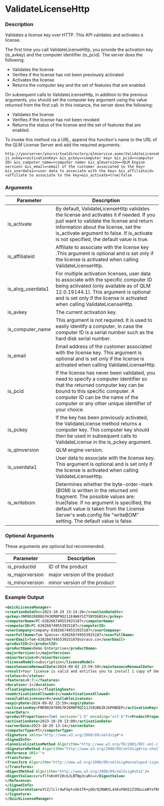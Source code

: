# ValidateLicenseHttp

### Description

Validates a license key over HTTP. This API validates and activates a license.

The first time you call ValidateLicenseHttp, you provide the activation key (is\_avkey) and the computer identifier (is\_pcid). The server does the following:

* Validates the license
* Verifies if the license has not been previously activated
* Activates the license
* Returns the computer key and the set of features that are enabled.

On subsequent calls to ValidateLicenseHttp, in addition to the previous arguments, you should set the computer key argument using the value returned from the first call. In this instance, the server does the following:

* Validates the license
* Verifies if the license has not been revoked
* Returns the status of the license and the set of features that are enabled.

To invoke this method via a URL, append this function's name to the URL of the QLM License Server and add the required arguments.

```http
http://yourserver/yourvirtualdirectory/qlmservice.asmx/ValidateLicenseHttp?is_avkey=<activationKey> &is_pckey=<computer key> &is_pcid=<computer ID> &is_computer_name=<computer name> &is_qlmversion=<QLM Engine version> &is_email=<email of the customer associated to the key> &is_userdata1=<user data to associate with the key> &is_affiliateid=<affiliate to associate to the key>&is_activate=true|false
```

### Arguments

| Parameter           | Description                                                                                                                                                                                                                                                                   |
| ------------------- | ----------------------------------------------------------------------------------------------------------------------------------------------------------------------------------------------------------------------------------------------------------------------------- |
| is\_activate        | By default, ValidateLicenseHttp validates the license and activates it if needed. If you just want to validate the license and return information about the license, set the is\_activate argument to false. If is\_activate is not specified, the default value is true.     |
| is\_affiliateid     | Affiliate to associate with the license key .This argument is optional and is set only if the license is activated when calling ValidateLicenseHttp.                                                                                                                          |
| is\_alog\_userdata1 | For multiple activation licenses, user data to associate with the specific computer ID being activated (only available as of QLM 12.0.19144.1). This argument is optional and is set only if the license is activated when calling ValidateLicenseHttp.                       |
| is\_avkey           | The current activation key.                                                                                                                                                                                                                                                   |
| is\_computer\_name  | This argument is not required. It is used to easily identify a computer, in case the computer ID is a serial number such as the hard disk serial number.                                                                                                                      |
| is\_email           | Email address of the customer associated with the license key. This argument is optional and is set only if the license is activated when calling ValidateLicenseHttp.                                                                                                        |
| is\_pcid            | If the license has never been validated, you need to specify a computer identifier so that the returned computer key can be bound to this specific computer. A computer ID can be the name of the computer or any other unique identifier of your choice.                     |
| is\_pckey           | If the key has been previously activated, the ValidateLicense method returns a computer key. This computer key should then be used in subsequent calls to ValidateLicense in the is\_pckey argument.                                                                          |
| is\_qlmversion      | QLM engine version.                                                                                                                                                                                                                                                           |
| is\_userdata1       | User data to associate with the license key. This argument is optional and is set only if the license is activated when calling ValidateLicenseHttp.                                                                                                                          |
| is\_writebom        | Determines whether the byte-order-mark (BOM) is written in the returned xml fragment. The possible values are: true\|false. If no argument is specified, the default value is taken from the License Server's web.config file "writeBOM" setting. The default value is false. |

### Optional Arguments

These arguments are optional but recommended.

| Parameter        | Description                  |
| ---------------- | ---------------------------- |
| is\_productid    | ID of the product            |
| is\_majorversion | major version of the product |
| is\_minorversion | minor version of the product |

### Example Output

```xml
<QuickLicenseManager>
<creationDateUtc>2023-10-29 13:14:26</creationDateUtc>
<pckey>JNR9020800G7HJKM8P9Q211E4WAYSITSNYDGB5X</pckey>
<computerName>PC-638266749553925187</computerName>
<computerID>PC-638266749553925187</computerID>
<userCompany>Company-638266749553925187</userCompany>
<userFullName>Tom Spencer-638266749553925187</userFullName>
<userEmail>Tom-638266749553925187@soraco.co</userEmail>
<productID>2</productID>
<productName>Demo Enterprise</productName>
<majorVersion>1</majorVersion>
<minorVersion>0</minorVersion>
<licenseModel>subscription</licenseModel>
<maintenanceRenewalDate>2024-09-02 23:59:59</maintenanceRenewalDate>
<result>Your license is valid and entitles you to install 1 copy of Demo Enterprise. Your license expires on 9/2/2024. Your maintenance plan expires on 9/2/2024.</result>
<status>4</status>
<features>0:7;</features>
<duration>-1</duration>
<floatingSeats>1</floatingSeats>
<numActivationsAllowed>1</numActivationsAllowed>
<availableLicenses>0</availableLicenses>
<expiryDate>2024-09-02 23:59</expiryDate>
<activationKey>FNR9020700G7HJKM8P9Q211JSEUB6ZKJAPHBQEP</activationKey>
<userData/>
<productProperties><?xml version="1.0" encoding="utf-8"?><ProductProperties><Property ID="{8ff1b8b6-1a9a-4205-bdbc-1182d94a8d61}" name="asset1" category="category1" value="123" type="int" help="help text for category 1, property 2" lastDefinitionUpdate="2023-10-19 16:47:50" lastValueUpdate="2023-10-29 13:13:55" expiryDate="0001-01-01 00:00:00" operation="None"></Property><Property ID="{d0d05fd7-91b8-4037-88e3-5a7a82cdfac4}" name="compressors" category="championx" defaultValue="0" value="5" type="int" help="help text for category 2, property 3" lastDefinitionUpdate="2023-10-19 16:45:25" lastValueUpdate="2023-10-29 13:14:01" expiryDate="2023-10-27 00:00:00" operation="None"></Property><Property ID="{22a8d53a-2b51-4502-9f85-193b5f743b3b}" name="asset2" category="category1" value="456" type="int" help="help text for category 1, property 1" lastDefinitionUpdate="2023-10-19 16:47:59" lastValueUpdate="2023-10-29 13:13:57" expiryDate="0001-01-01 00:00:00" operation="None"></Property><Property ID="{352cdecb-3a4d-4a86-bfc7-64ff156da5a3}" name="maxDaysOffline" category="category" defaultValue="-1" value="7" type="int" help="" lastDefinitionUpdate="2023-10-03 16:16:44" lastValueUpdate="2023-10-29 13:14:06" expiryDate="0001-01-01 00:00:00" operation="None"></Property><Property ID="{ac561506-0e76-4998-a282-9575706458f1}" name="property_1" category="category" defaultValue="" value="abc" type="string" help="" lastDefinitionUpdate="0001-01-01 00:00:00" lastValueUpdate="2023-10-29 13:14:10" expiryDate="0001-01-01 00:00:00" operation="None"></Property><Property ID="{f0da08fc-a8e6-4771-8c97-1b19cb2663b2}" name="property_2" category="category" defaultValue="" value="def" type="string" help="" lastDefinitionUpdate="0001-01-01 00:00:00" lastValueUpdate="2023-10-29 13:14:15" expiryDate="0001-01-01 00:00:00" operation="None"></Property><Property ID="{fee3dd57-2423-4e91-a40a-24c7cd4c2cbf}" name="property_3" category="category" defaultValue="" value="hij" type="string" help="" lastDefinitionUpdate="0001-01-01 00:00:00" lastValueUpdate="2023-10-29 13:14:19" expiryDate="0001-01-01 00:00:00" operation="None"></Property></ProductProperties></productProperties>
<activationDate>2023-10-29 13:00</activationDate>
<serverDate>2023-10-29 13:14</serverDate>
<computerType>PC</computerType>
<Signature xmlns="http://www.w3.org/2000/09/xmldsig#">
<SignedInfo>
<CanonicalizationMethod Algorithm="http://www.w3.org/TR/2001/REC-xml-c14n-20010315"/>
<SignatureMethod Algorithm="http://www.w3.org/2000/09/xmldsig#rsa-sha1"/>
<Reference URI="">
<Transforms>
<Transform Algorithm="http://www.w3.org/2000/09/xmldsig#enveloped-signature"/>
</Transforms>
<DigestMethod Algorithm="http://www.w3.org/2000/09/xmldsig#sha1"/>
<DigestValue>ivruflfoKnKY20cbJLBTNp3caRc=</DigestValue>
</Reference>
</SignedInfo>
<SignatureValue>wYCZ/lLlrdwF6ptx4b1TR+yQO/Q2RWRXL4SKuP8KE2ZI0buimBTofRGvEY3Ncjt1vj4lL1d5EHqVJm4x3TYJnYxklaxVGORGcmHagDt/et9jTxuhGc50AnvsUOUNfz0MwKkilNX0VypkVOOvLZDRIym/C5R0j+ZO2OT9FBJwJl4=</SignatureValue>
</Signature>
</QuickLicenseManager>
```
